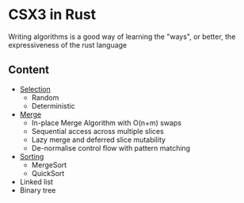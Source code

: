 # CSX3 in Rust 
Writing algorithms is a good way of learning the "ways", or better, the expressiveness of the rust language

## Content
- [Selection](https://gvelim.github.io/CSX0003RUST/selection.html)
  - Random
  - Deterministic
- [Merge](https://gvelim.github.io/CSX0003RUST/merge.html)
  - In-place Merge Algorithm with O(n+m) swaps
  - Sequential access across multiple slices
  - Lazy merge and deferred slice mutability
  - De-normalise control flow with pattern matching
- [Sorting](https://gvelim.github.io/CSX0003RUST/sort.html)
  - MergeSort
  - QuickSort
- Linked list
- Binary tree
